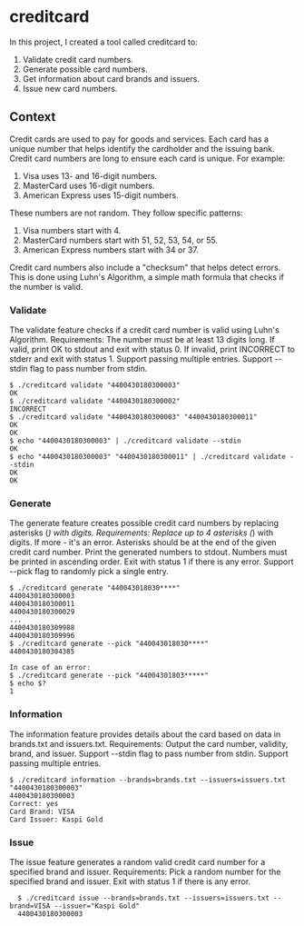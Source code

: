 # creditcard
In this project, I created a tool called creditcard to: 
  1. Validate credit card numbers.
  2. Generate possible card numbers.
  3. Get information about card brands and issuers.
  4. Issue new card numbers.
     
## Context
Credit cards are used to pay for goods and services. Each card has a unique number that helps identify the cardholder and the issuing bank. Credit card numbers are long to ensure each card is unique. 
For example:
   1. Visa uses 13- and 16-digit numbers.
   2. MasterCard uses 16-digit numbers.
   3. American Express uses 15-digit numbers.

These numbers are not random. They follow specific patterns:
   1. Visa numbers start with 4.
   2. MasterCard numbers start with 51, 52, 53, 54, or 55.
   3. American Express numbers start with 34 or 37.

Credit card numbers also include a "checksum" that helps detect errors. This is done using Luhn's Algorithm, a simple math formula that checks if the number is valid.

### Validate
The validate feature checks if a credit card number is valid using Luhn's Algorithm.
  Requirements:
    The number must be at least 13 digits long.
    If valid, print OK to stdout and exit with status 0.
    If invalid, print INCORRECT to stderr and exit with status 1.
    Support passing multiple entries.
    Support --stdin flag to pass number from stdin.

    $ ./creditcard validate "4400430180300003"
    OK
    $ ./creditcard validate "4400430180300002"
    INCORRECT
    $ ./creditcard validate "4400430180300003" "4400430180300011"
    OK
    OK
    $ echo "4400430180300003" | ./creditcard validate --stdin
    OK
    $ echo "4400430180300003" "4400430180300011" | ./creditcard validate --stdin
    OK
    OK

### Generate
The generate feature creates possible credit card numbers by replacing asterisks (*) with digits.
  Requirements:
    Replace up to 4 asterisks (*) with digits. If more - it's an error. Asterisks should be at the end of the given credit card number.
    Print the generated numbers to stdout.
    Numbers must be printed in ascending order.
    Exit with status 1 if there is any error.
    Support --pick flag to randomly pick a single entry.

    $ ./creditcard generate "440043018030****"
    4400430180300003
    4400430180300011
    4400430180300029
    ...
    4400430180309988
    4400430180309996
    $ ./creditcard generate --pick "440043018030****"
    4400430180304385

    In case of an error:
    $ ./creditcard generate --pick "44004301803*****"
    $ echo $?
    1

### Information
The information feature provides details about the card based on data in brands.txt and issuers.txt.
  Requirements:
    Output the card number, validity, brand, and issuer.
    Support --stdin flag to pass number from stdin.
    Support passing multiple entries.

    $ ./creditcard information --brands=brands.txt --issuers=issuers.txt "4400430180300003"
    4400430180300003
    Correct: yes
    Card Brand: VISA
    Card Issuer: Kaspi Gold
    
### Issue
The issue feature generates a random valid credit card number for a specified brand and issuer.
    Requirements:
      Pick a random number for the specified brand and issuer.
      Exit with status 1 if there is any error.

      $ ./creditcard issue --brands=brands.txt --issuers=issuers.txt --brand=VISA --issuer="Kaspi Gold"
      4400430180300003
